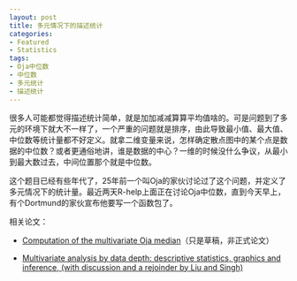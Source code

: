 ```yaml
---
layout: post
title: 多元情况下的描述统计
categories:
- Featured
- Statistics
tags:
- Oja中位数
- 中位数
- 多元统计
- 描述统计
---
```


很多人可能都觉得描述统计简单，就是加加减减算算平均值啥的。可是问题到了多元的环境下就大不一样了，一个严重的问题就是排序，由此导致最小值、最大值、中位数等统计量都不好定义。就拿二维变量来说，怎样确定散点图中的某个点是数据的中位数？或者更通俗地讲，谁是数据的中心？一维的时候没什么争议，从最小到最大数过去，中间位置那个就是中位数。

这个题目已经有些年代了，25年前一个叫Oja的家伙讨论过了这个问题，并定义了多元情况下的统计量。最近两天R-help上面正在讨论Oja中位数，直到今天早上，有个Dortmund的家伙宣布他要写一个函数包了。

相关论文：



	
  * [Computation of the multivariate Oja median](http://citeseerx.ist.psu.edu/viewdoc/summary?doi=10.1.1.3.2494)（只是草稿，非正式论文）

	
  * [Multivariate analysis by data depth: descriptive statistics, graphics and inference, (with discussion and a rejoinder by Liu and Singh)](http://projecteuclid.org/DPubS?service=UI&version=1.0&verb=Display&handle=euclid.aos/1018031260)


